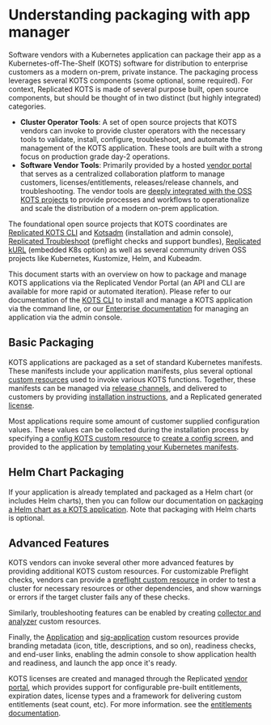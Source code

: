 # Understanding packaging with app manager

Software vendors with a Kubernetes application can package their app as a Kubernetes-off-The-Shelf (KOTS) software for distribution to enterprise customers as a modern on-prem, private instance.
The packaging process leverages several KOTS components (some optional, some required).
For context, Replicated KOTS is made of several purpose built, open source components, but should be thought of in two distinct (but highly integrated) categories.

* **Cluster Operator Tools**: A set of open source projects that KOTS vendors can invoke to provide cluster operators with the necessary tools to validate, install, configure, troubleshoot, and automate the management of the KOTS application.
These tools are built with a strong focus on production grade day-2 operations.
* **Software Vendor Tools**: Primarily provided by a hosted [vendor portal](https://vendor.replicated.com) that serves as a centralized collaboration platform to manage customers, licenses/entitlements, releases/release channels, and troubleshooting. The vendor tools are [deeply integrated with the OSS KOTS projects](https://blog.replicated.com/announcing-kots/) to provide processes and workflows to operationalize and scale the distribution of a modern on-prem application.

The foundational open source projects that KOTS coordinates are [Replicated KOTS CLI](https://kots.io/vendor/cli/getting-started/) and [Kotsadm](../enterprise/installing-overview) (installation and admin console), [Replicated Troubleshoot](https://troubleshoot.sh) (preflight checks and support bundles), [Replicated kURL](https://kurl.sh) (embedded K8s option) as well as several community driven OSS projects like Kubernetes, Kustomize, Helm, and Kubeadm.

This document starts with an overview on how to package and manage KOTS applications via the Replicated Vendor Portal (an API and CLI are available for more rapid or automated iteration).
Please refer to our documentation of the [KOTS CLI](https://kots.io/kots-cli/getting-started/) to install and manage a KOTS application via the command line, or our [Enterprise documentation](../enterprise/installing-overview) for managing an application via the admin console.

## Basic Packaging
KOTS applications are packaged as a set of standard Kubernetes manifests.
These manifests include your application manifests, plus several optional [custom resources](custom-resource-about) used to invoke various KOTS functions.
Together, these manifests can be managed via [release channels](releases-understanding), and delivered to customers by providing [installation instructions](../enterprise/installing-overview), and a Replicated generated [license](licenses-about).

Most applications require some amount of customer supplied configuration values.
These values can be collected during the installation process by specifying a [config KOTS custom resource](custom-resource-config) to [create a config screen](admin-console-customize-config-screen), and provided to the application by [templating your Kubernetes manifests](packaging-template-functions).

## Helm Chart Packaging
If your application is already templated and packaged as a Helm chart (or includes Helm charts), then you can follow our documentation on [packaging a Helm chart as a KOTS application](helm-installing-native-helm). Note that packaging with Helm charts is optional.

## Advanced Features
KOTS vendors can invoke several other more advanced features by providing additional KOTS custom resources.
For customizable Preflight checks, vendors can provide a [preflight custom resource](custom-resource-preflight) in order to test a cluster for necessary resources or other dependencies, and show warnings or errors if the target cluster fails any of these checks.

Similarly, troubleshooting features can be enabled by creating [collector and analyzer](custom-resource-support-bundle) custom resources.

Finally, the [Application](custom-resource-application) and [sig-application](custom-resource-sig-application) custom resources provide branding metadata (icon, title, descriptions, and so on), readiness checks, and end-user links, enabling the admin console to show application health and readiness, and launch the app once it's ready.

KOTS licenses are created and managed through the Replicated [vendor portal](https://vendor.replicated.com), which provides support for configurable pre-built entitlements, expiration dates, license types and a framework for delivering custom entitlements (seat count, etc). For more information. see the [entitlements documentation](licenses-adding-custom-fields).

